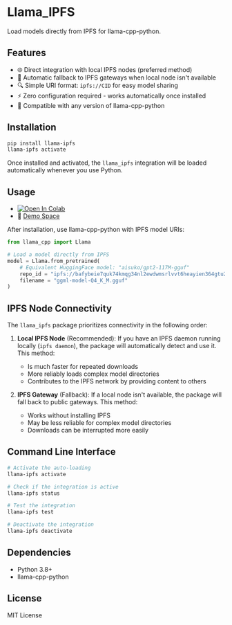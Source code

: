 # Llama_IPFS

Load models directly from IPFS for llama-cpp-python.

## Features

- 🌐 Direct integration with local IPFS nodes (preferred method)
- 🔄 Automatic fallback to IPFS gateways when local node isn't available
- 🔍 Simple URI format: `ipfs://CID` for easy model sharing
- ⚡ Zero configuration required - works automatically once installed
- 🧩 Compatible with any version of llama-cpp-python

## Installation

```bash
pip install llama-ipfs
llama-ipfs activate
```

Once installed and activated, the `llama_ipfs` integration will be loaded automatically whenever you use Python.

## Usage

- [![Open In Colab](https://colab.research.google.com/assets/colab-badge.svg)](https://colab.research.google.com/github/alexbakers/llama_ipfs/blob/main/examples/colab/llama_ipfs_example.ipynb)
- 🤗 [Demo Space](https://huggingface.co/spaces/alexbakers/llama_ipfs)

After installation, use llama-cpp-python with IPFS model URIs:

```python
from llama_cpp import Llama

# Load a model directly from IPFS
model = Llama.from_pretrained(
    # Equivalent HuggingFace model: "aisuko/gpt2-117M-gguf"
    repo_id = "ipfs://bafybeie7quk74kmqg34nl2ewdwmsrlvvt6heayien364gtu2x6g2qpznhq",
    filename = "ggml-model-Q4_K_M.gguf"
)
```

## IPFS Node Connectivity

The `llama_ipfs` package prioritizes connectivity in the following order:

1. **Local IPFS Node** (Recommended): If you have an IPFS daemon running locally (`ipfs daemon`),
   the package will automatically detect and use it. This method:

   - Is much faster for repeated downloads
   - More reliably loads complex model directories
   - Contributes to the IPFS network by providing content to others

2. **IPFS Gateway** (Fallback): If a local node isn't available, the package will fall back to
   public gateways. This method:
   - Works without installing IPFS
   - May be less reliable for complex model directories
   - Downloads can be interrupted more easily

## Command Line Interface

```bash
# Activate the auto-loading
llama-ipfs activate

# Check if the integration is active
llama-ipfs status

# Test the integration
llama-ipfs test

# Deactivate the integration
llama-ipfs deactivate
```

## Dependencies

- Python 3.8+
- llama-cpp-python

## License

MIT License
